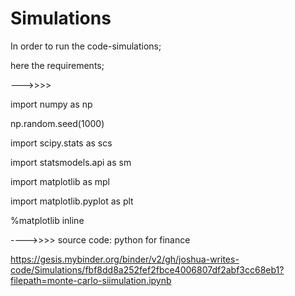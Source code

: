 # Simulations

In order to run the code-simulations;

here the requirements;

--->>>>

import numpy as np

np.random.seed(1000)

import scipy.stats as scs

import statsmodels.api as sm

import matplotlib as mpl

import matplotlib.pyplot as plt

%matplotlib inline



---->>>>
source code: python for finance



https://gesis.mybinder.org/binder/v2/gh/joshua-writes-code/Simulations/fbf8dd8a252fef2fbce4006807df2abf3cc68eb1?filepath=monte-carlo-siimulation.ipynb

